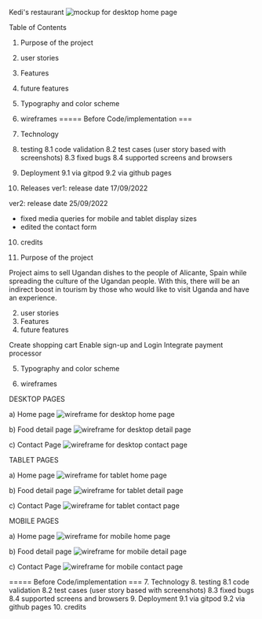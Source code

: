Kedi's restaurant
![mockup for desktop home page](./assets/project-design/stories/mockup.png)


Table of Contents
1. Purpose of the project
2. user stories
3. Features
4. future features
5. Typography and color scheme
6. wireframes
===== Before Code/implementation ===
7. Technology
8. testing
   8.1 code validation
   8.2 test cases (user story based with screenshots)
   8.3 fixed bugs
   8.4 supported screens and browsers
9. Deployment
   9.1 via gitpod
   9.2 via github pages

10. Releases
ver1: release date 17/09/2022

ver2: release date 25/09/2022
- fixed media queries for mobile and tablet display sizes
- edited the contact form 

10. credits


1. Purpose of the project

Project aims to sell Ugandan dishes to the people of Alicante, Spain while spreading the culture of the Ugandan people. With this, there will be an indirect boost in tourism by those who would like to visit Uganda and have an experience.

2. user stories
3. Features
4. future features

Create shopping cart
Enable sign-up and Login
Integrate payment processor

5. Typography and color scheme



6. wireframes

DESKTOP PAGES

a) Home page
![wireframe for desktop home page](./assets/project-design/wireframes/wf-dt-home.png)

b) Food detail page
![wireframe for desktop detail page](./assets/project-design/wireframes/wf-dt-details.png)

c) Contact Page
![wireframe for desktop contact page](./assets/project-design/wireframes/wf-dt-contact.png)

TABLET PAGES

a) Home page
![wireframe for tablet home page](./assets/project-design/wireframes/wf-tab-home.png)

b) Food detail page
![wireframe for tablet detail page](./assets/project-design/wireframes/wf-tab-details.png)

c) Contact Page
![wireframe for tablet contact page](./assets/project-design/wireframes/wf-tab-contact.png)

MOBILE PAGES

a) Home page
![wireframe for mobile home page](./assets/project-design/wireframes/wf-mob-home.png)

b) Food detail page
![wireframe for mobile detail page](./assets/project-design/wireframes/wf-mob-details.png)

c) Contact Page
![wireframe for mobile contact page](./assets/project-design/wireframes/wf-mob-contact.png)

===== Before Code/implementation ===
7. Technology
8. testing
   8.1 code validation
   8.2 test cases (user story based with screenshots)
   8.3 fixed bugs
   8.4 supported screens and browsers
9. Deployment
   9.1 via gitpod
   9.2 via github pages
10. credits

